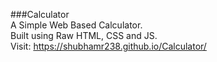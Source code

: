 ###Calculator</br>
A Simple Web Based Calculator.</br>
Built using Raw HTML, CSS and JS.</br>
Visit: https://shubhamr238.github.io/Calculator/ </br>